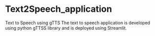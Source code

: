 # Text2Speech_application
Text to Speech using gTTS
The text to speech application is developed using python gTTSS library and is deployed using Streamlit.
